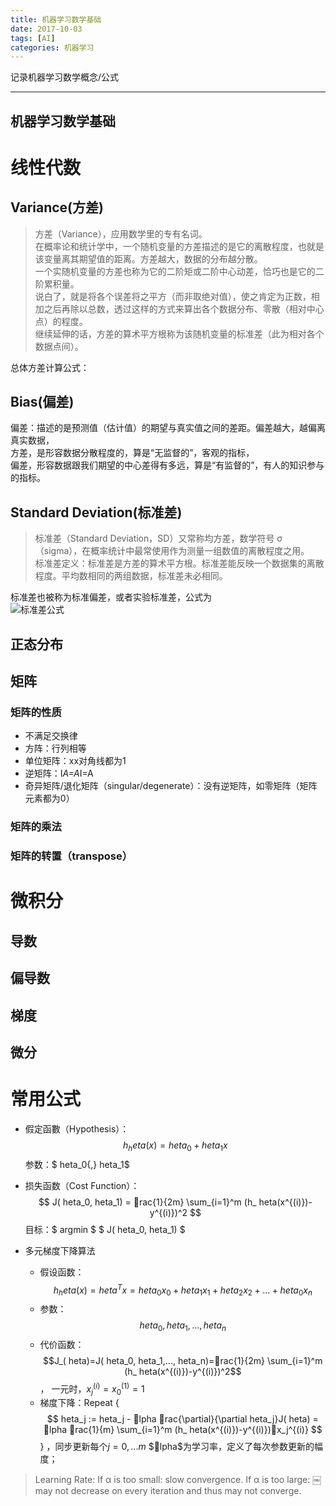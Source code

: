 ```yaml
---
title: 机器学习数学基础
date: 2017-10-03
tags: [AI]
categories: 机器学习
---
```

 

记录机器学习数学概念/公式
- - -
<!-- more --> 

机器学习数学基础
---

# 线性代数

## Variance(方差)
>方差（Variance），应用数学里的专有名词。  
在概率论和统计学中，一个随机变量的方差描述的是它的离散程度，也就是该变量离其期望值的距离。方差越大，数据的分布越分散。  
一个实随机变量的方差也称为它的二阶矩或二阶中心动差，恰巧也是它的二阶累积量。  
说白了，就是将各个误差将之平方（而非取绝对值），使之肯定为正数，相加之后再除以总数，透过这样的方式来算出各个数据分布、零散（相对中心点）的程度。  
继续延伸的话，方差的算术平方根称为该随机变量的标准差（此为相对各个数据点间）。

总体方差计算公式：  


## Bias(偏差)
偏差：描述的是预测值（估计值）的期望与真实值之间的差距。偏差越大，越偏离真实数据，  
方差，是形容数据分散程度的，算是“无监督的”，客观的指标，    
偏差，形容数据跟我们期望的中心差得有多远，算是“有监督的”，有人的知识参与的指标。

## Standard Deviation(标准差)
>标准差（Standard Deviation，SD）又常称均方差，数学符号 σ（sigma），在概率统计中最常使用作为测量一组数值的离散程度之用。  
标准差定义：标准差是方差的算术平方根。标准差能反映一个数据集的离散程度。平均数相同的两组数据，标准差未必相同。  

标准差也被称为标准偏差，或者实验标准差，公式为  
![标准差公式](标准差公式.png)

## 正态分布

## 矩阵
### 矩阵的性质
* 不满足交换律
* 方阵：行列相等
* 单位矩阵：xx对角线都为1
* 逆矩阵：I*A=A*I=A
* 奇异矩阵/退化矩阵（singular/degenerate）：没有逆矩阵，如零矩阵（矩阵元素都为0）
### 矩阵的乘法
### 矩阵的转置（transpose）


# 微积分
## 导数

## 偏导数

## 梯度

## 微分

# 常用公式
* 假定函數（Hypothesis）：$$ h_	heta(x)=	heta_0+	heta_1x$$
参数：$	heta_0{,}	heta_1$

* 损失函数（Cost Function）：$$ J(	heta_0,	heta_1) = rac{1}{2m} \sum_{i=1}^m (h_	heta(x^{(i)})-y^{(i)})^2  $$
目标：$ argmin $ $ J(	heta_0,	heta_1) $ 

* 多元梯度下降算法
	* 假设函数：$$h_	heta(x)=	heta^Tx= 	heta_0x_0+	heta_1x_1+	heta_2x_2 +...+	heta_0x_n $$
	* 参数：$$	heta_0{,}	heta_1,...,	heta_n$$
	* 代价函数：$$J_(	heta)=J(	heta_0,	heta_1,...,	heta_n)=rac{1}{2m} \sum_{i=1}^m (h_	heta(x^{(i)})-y^{(i)})^2$$，	
	一元时，$x_j^{(i)}=x_0^{(1)}=1$
	* 梯度下降：Repeat { $$	heta_j :=	heta_j - lpha rac{\partial}{\partial	heta_j}J(	heta) =
	lpha  rac{1}{m} \sum_{i=1}^m (h_	heta(x^{(i)})-y^{(i)})⋅x_j^{(i)} $$ } ，同步更新每个$j=0,...m$
	$lpha$为学习率，定义了每次参数更新的幅度；

>Learning Rate:
If α is too small: slow convergence.
If α is too large: ￼may not decrease on every iteration and thus may not converge.